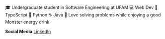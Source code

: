 🎓 Undergraduate student in Software Engineering at UFAM
💻 Web Dev
🔧 TypeScript
🐍 Python
☕️ Java
🚀 Love solving problems while enjoying a good Monster energy drink

**Social Media**
[LinkedIn](https://www.linkedin.com/in/jos%C3%A9-rui-57877915a/)
